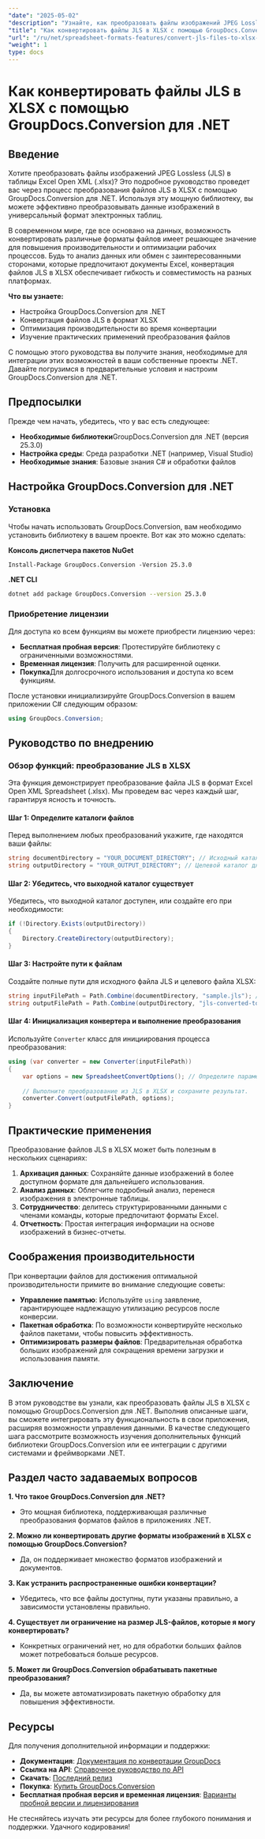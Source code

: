 ```yaml
---
"date": "2025-05-02"
"description": "Узнайте, как преобразовать файлы изображений JPEG Lossless (JLS) в таблицы Excel Open XML (.xlsx) с помощью GroupDocs.Conversion для .NET. Это пошаговое руководство охватывает установку, процесс преобразования и практическое применение."
"title": "Как конвертировать файлы JLS в XLSX с помощью GroupDocs.Conversion для .NET | Пошаговое руководство"
"url": "/ru/net/spreadsheet-formats-features/convert-jls-files-to-xlsx-groupdocs-conversion-net/"
"weight": 1
type: docs
---
```

# Как конвертировать файлы JLS в XLSX с помощью GroupDocs.Conversion для .NET

## Введение

Хотите преобразовать файлы изображений JPEG Lossless (JLS) в таблицы Excel Open XML (.xlsx)? Это подробное руководство проведет вас через процесс преобразования файлов JLS в XLSX с помощью GroupDocs.Conversion для .NET. Используя эту мощную библиотеку, вы можете эффективно преобразовывать данные изображений в универсальный формат электронных таблиц.

В современном мире, где все основано на данных, возможность конвертировать различные форматы файлов имеет решающее значение для повышения производительности и оптимизации рабочих процессов. Будь то анализ данных или обмен с заинтересованными сторонами, которые предпочитают документы Excel, конвертация файлов JLS в XLSX обеспечивает гибкость и совместимость на разных платформах.

**Что вы узнаете:**
- Настройка GroupDocs.Conversion для .NET
- Конвертация файлов JLS в формат XLSX
- Оптимизация производительности во время конвертации
- Изучение практических применений преобразования файлов

С помощью этого руководства вы получите знания, необходимые для интеграции этих возможностей в ваши собственные проекты .NET. Давайте погрузимся в предварительные условия и настроим GroupDocs.Conversion для .NET.

## Предпосылки

Прежде чем начать, убедитесь, что у вас есть следующее:
- **Необходимые библиотеки**GroupDocs.Conversion для .NET (версия 25.3.0)
- **Настройка среды**: Среда разработки .NET (например, Visual Studio)
- **Необходимые знания**: Базовые знания C# и обработки файлов

## Настройка GroupDocs.Conversion для .NET

### Установка
Чтобы начать использовать GroupDocs.Conversion, вам необходимо установить библиотеку в вашем проекте. Вот как это можно сделать:

**Консоль диспетчера пакетов NuGet**
```plaintext
Install-Package GroupDocs.Conversion -Version 25.3.0
```

**.NET CLI**
```bash
dotnet add package GroupDocs.Conversion --version 25.3.0
```

### Приобретение лицензии
Для доступа ко всем функциям вы можете приобрести лицензию через:
- **Бесплатная пробная версия**: Протестируйте библиотеку с ограниченными возможностями.
- **Временная лицензия**: Получить для расширенной оценки.
- **Покупка**Для долгосрочного использования и доступа ко всем функциям.

После установки инициализируйте GroupDocs.Conversion в вашем приложении C# следующим образом:

```csharp
using GroupDocs.Conversion;
```

## Руководство по внедрению

### Обзор функций: преобразование JLS в XLSX

Эта функция демонстрирует преобразование файла JLS в формат Excel Open XML Spreadsheet (.xlsx). Мы проведем вас через каждый шаг, гарантируя ясность и точность.

#### Шаг 1: Определите каталоги файлов
Перед выполнением любых преобразований укажите, где находятся ваши файлы:

```csharp
string documentDirectory = "YOUR_DOCUMENT_DIRECTORY"; // Исходный каталог для файла JLS.
string outputDirectory = "YOUR_OUTPUT_DIRECTORY"; // Целевой каталог для файла XLSX.
```

#### Шаг 2: Убедитесь, что выходной каталог существует
Убедитесь, что выходной каталог доступен, или создайте его при необходимости:

```csharp
if (!Directory.Exists(outputDirectory))
{
    Directory.CreateDirectory(outputDirectory);
}
```

#### Шаг 3: Настройте пути к файлам
Создайте полные пути для исходного файла JLS и целевого файла XLSX:

```csharp
string inputFilePath = Path.Combine(documentDirectory, "sample.jls"); // Замените на фактическое имя файла.
string outputFilePath = Path.Combine(outputDirectory, "jls-converted-to.xlsx");
```

#### Шаг 4: Инициализация конвертера и выполнение преобразования
Используйте `Converter` класс для инициирования процесса преобразования:

```csharp
using (var converter = new Converter(inputFilePath))
{
    var options = new SpreadsheetConvertOptions(); // Определите параметры формата Excel.
    
    // Выполните преобразование из JLS в XLSX и сохраните результат.
    converter.Convert(outputFilePath, options);
}
```

## Практические применения
Преобразование файлов JLS в XLSX может быть полезным в нескольких сценариях:
1. **Архивация данных**: Сохраняйте данные изображений в более доступном формате для дальнейшего использования.
2. **Анализ данных**: Облегчите подробный анализ, перенеся изображения в электронные таблицы.
3. **Сотрудничество**: делитесь структурированными данными с членами команды, которые предпочитают форматы Excel.
4. **Отчетность**: Простая интеграция информации на основе изображений в бизнес-отчеты.

## Соображения производительности
При конвертации файлов для достижения оптимальной производительности примите во внимание следующие советы:
- **Управление памятью**: Используйте `using` заявление, гарантирующее надлежащую утилизацию ресурсов после конверсии.
- **Пакетная обработка**: По возможности конвертируйте несколько файлов пакетами, чтобы повысить эффективность.
- **Оптимизировать размеры файлов**: Предварительная обработка больших изображений для сокращения времени загрузки и использования памяти.

## Заключение
В этом руководстве вы узнали, как преобразовать файлы JLS в XLSX с помощью GroupDocs.Conversion для .NET. Выполнив описанные шаги, вы сможете интегрировать эту функциональность в свои приложения, расширяя возможности управления данными. В качестве следующего шага рассмотрите возможность изучения дополнительных функций библиотеки GroupDocs.Conversion или ее интеграции с другими системами и фреймворками .NET.

## Раздел часто задаваемых вопросов

**1. Что такое GroupDocs.Conversion для .NET?**
- Это мощная библиотека, поддерживающая различные преобразования форматов файлов в приложениях .NET.

**2. Можно ли конвертировать другие форматы изображений в XLSX с помощью GroupDocs.Conversion?**
- Да, он поддерживает множество форматов изображений и документов.

**3. Как устранить распространенные ошибки конвертации?**
- Убедитесь, что все файлы доступны, пути указаны правильно, а зависимости установлены правильно.

**4. Существует ли ограничение на размер JLS-файлов, которые я могу конвертировать?**
- Конкретных ограничений нет, но для обработки больших файлов может потребоваться больше ресурсов.

**5. Может ли GroupDocs.Conversion обрабатывать пакетные преобразования?**
- Да, вы можете автоматизировать пакетную обработку для повышения эффективности.

## Ресурсы
Для получения дополнительной информации и поддержки:
- **Документация**: [Документация по конвертации GroupDocs](https://docs.groupdocs.com/conversion/net/)
- **Ссылка на API**: [Справочное руководство по API](https://reference.groupdocs.com/conversion/net/)
- **Скачать**: [Последний релиз](https://releases.groupdocs.com/conversion/net/)
- **Покупка**: [Купить GroupDocs.Conversion](https://purchase.groupdocs.com/buy)
- **Бесплатная пробная версия и временная лицензия**: [Варианты пробной версии и лицензирования](https://releases.groupdocs.com/conversion/net/)

Не стесняйтесь изучать эти ресурсы для более глубокого понимания и поддержки. Удачного кодирования!